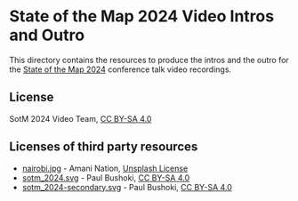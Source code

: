 # State of the Map 2024 Video Intros and Outro

This directory contains the resources to produce the intros and the outro for
the [State of the Map 2024](https://2024.stateofthemap.org/) conference talk
video recordings.

## License

SotM 2024 Video Team, [CC BY-SA 4.0][1]

## Licenses of third party resources

* [nairobi.jpg](artwork/nairobi.jpg) - Amani Nation, [Unsplash License][1]
* [sotm_2024.svg](artwork/sotm_2024.svg) - Paul Bushoki, [CC BY-SA 4.0][2]
* [sotm_2024-secondary.svg](artwork/sotm_2024-secondary.svg) - Paul Bushoki, [CC BY-SA 4.0][2]

[1]: <https://unsplash.com/license> "Unsplash License"
[2]: <https://creativecommons.org/licenses/by-sa/4.0/> "CC BY-SA 4.0"
